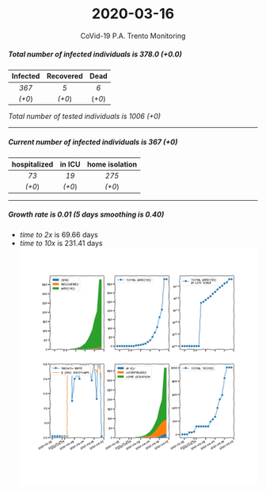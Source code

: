 <div align='center'>

# 2020-03-16
CoVid-19 P.A. Trento Monitoring
</div>

##### Total number of infected individuals is 378.0 (+0.0)
Infected | Recovered | Dead
:---: | :---: | :---:
*367* | *5* | *6*
*(+0*) | *(+0*) | (*+0*)

*Total number of tested individuals is 1006 (+0)*
***
##### Current number of infected individuals is 367 (+0)
hospitalized | in ICU | home isolation
:---: | :---: | :---:
*73* |*19* |*275*
*(+0*) |*(+0*) |*(+0*)
***
##### Growth rate is 0.01 (5 days smoothing is 0.40)
- *time to 2x* is 69.66 days
- *time to 10x* is 231.41 days
![stats][stats]

[stats]: stats_P.A.Trento.png
